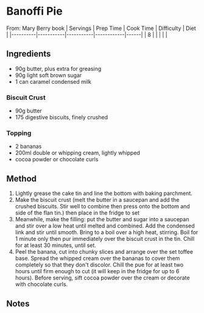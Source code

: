 # Banoffi Pie
From: Mary Berry book 
| Servings | Prep Time | Cook Time | Difficulty | Diet | 
|----------|-----------|-----------|------------|------|
| 8 |  |  |  |  |

## Ingredients
* 90g butter, plus extra for greasing
* 90g light soft brown sugar
* 1 can caramel condensed milk
### Biscuit Crust
* 90g butter
* 175 digestive biscuits, finely crushed
### Topping
* 2 bananas
* 200ml double or whipping cream, lightly whipped
* cocoa powder or chocolate curls


## Method
1. Lightly grease the cake tin and line the bottom with baking parchment.
2. Make the biscuit crust (melt the butter in a saucepan and add the crushed biscuits. Stir well to combine then press onto the bottom and side of the flan tin.) then place in the fridge to set
3. Meanwhile, make the filling: put the butter and sugar into a saucepan and stir over a low heat until melted and combined. Add the condensed link and stir until smooth. Bring to a boil over a high heat, stirring. Boil for 1 minute only then pur immediately over the biscuit crust in the tin. Chill for at least 30 minutes, until set. 
4. Peel the banana, cut into chunky slices and arrange over the set toffee base. Spread the whipped cream over the bananas to cover them completely so that they don't discolor. Chill the pue for at least two hours until firm enough to cut (it will keep in the fridge for up to 6 hours). Before serving, sift cocoa powder over the cream or decorate with chocolate curls. 

## Notes